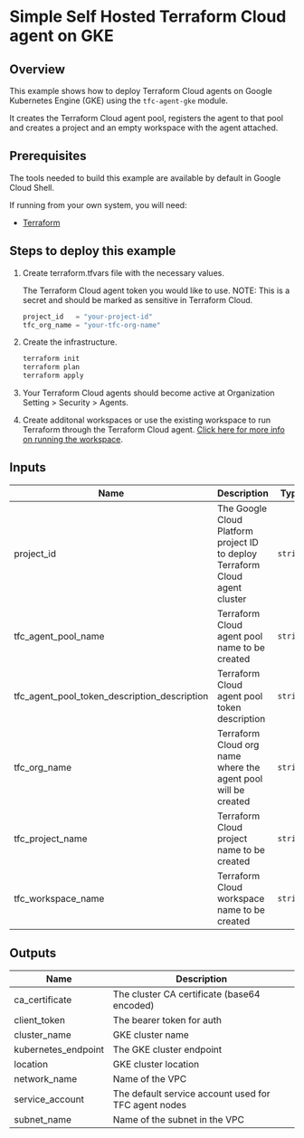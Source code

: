 # Simple Self Hosted Terraform Cloud agent on GKE

## Overview

This example shows how to deploy Terraform Cloud agents on Google Kubernetes Engine (GKE) using the `tfc-agent-gke` module.

It creates the Terraform Cloud agent pool, registers the agent to that pool and creates a project and an empty workspace with the agent attached.

## Prerequisites

The tools needed to build this example are available by default in Google Cloud Shell.

If running from your own system, you will need:

- [Terraform](https://developer.hashicorp.com/terraform/downloads)

## Steps to deploy this example

1. Create terraform.tfvars file with the necessary values.

    The Terraform Cloud agent token you would like to use. NOTE: This is a secret and should be marked as sensitive in Terraform Cloud.

    ```tf
    project_id   = "your-project-id"
    tfc_org_name = "your-tfc-org-name"
    ```

1. Create the infrastructure.

    ```sh
    terraform init
    terraform plan
    terraform apply
    ```

1. Your Terraform Cloud agents should become active at Organization Setting > Security > Agents.

1. Create additonal workspaces or use the existing workspace to run Terraform through the Terraform Cloud agent. [Click here for more info on running the workspace](https://registry.terraform.io/providers/hashicorp/tfe/latest/docs/resources/workspace_run#example-usage).

<!-- BEGINNING OF PRE-COMMIT-TERRAFORM DOCS HOOK -->
## Inputs

| Name | Description | Type | Default | Required |
|------|-------------|------|---------|:--------:|
| project\_id | The Google Cloud Platform project ID to deploy Terraform Cloud agent cluster | `string` | n/a | yes |
| tfc\_agent\_pool\_name | Terraform Cloud agent pool name to be created | `string` | `"tfc-agent-gke-simple-pool"` | no |
| tfc\_agent\_pool\_token\_description\_description | Terraform Cloud agent pool token description | `string` | `"tfc-agent-gke-simple-pool-token"` | no |
| tfc\_org\_name | Terraform Cloud org name where the agent pool will be created | `string` | n/a | yes |
| tfc\_project\_name | Terraform Cloud project name to be created | `string` | `"GCP agents GKE"` | no |
| tfc\_workspace\_name | Terraform Cloud workspace name to be created | `string` | `"tfc-agent-gke-simple"` | no |

## Outputs

| Name | Description |
|------|-------------|
| ca\_certificate | The cluster CA certificate (base64 encoded) |
| client\_token | The bearer token for auth |
| cluster\_name | GKE cluster name |
| kubernetes\_endpoint | The GKE cluster endpoint |
| location | GKE cluster location |
| network\_name | Name of the VPC |
| service\_account | The default service account used for TFC agent nodes |
| subnet\_name | Name of the subnet in the VPC |

 <!-- END OF PRE-COMMIT-TERRAFORM DOCS HOOK -->
